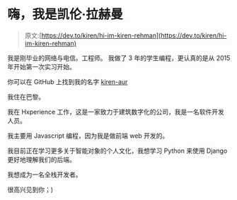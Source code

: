 # 嗨，我是凯伦·拉赫曼

> 原文:[https://dev.to/kiren/hi-im-kiren-rehman](https://dev.to/kiren/hi-im-kiren-rehman)

我是刚毕业的网络与电信。工程师。
我做了 3 年的学生编程，更认真的是从 2015 年开始第一次实习开始。

你可以在 GitHub 上找到我的名字 [kiren-aur](https://github.com/kiren-aur)

我住在巴黎。

我在 Hxperience 工作，这是一家致力于建筑数字化的公司，我是一名软件开发人员。

我主要用 Javascript 编程，因为我是做前端 web 开发的。

我目前正在学习更多关于智能对象的个人文化，我想学习 Python 来使用 Django 更好地理解我们的后端。

我想成为一名全栈开发者。

很高兴见到你；)